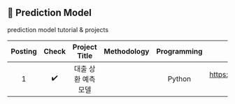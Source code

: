 ## 📂 Prediction Model
prediction model tutorial & projects

| Posting | Check | Project Title  | Methodology | Programming | URL |
| :------: |:---: | :----------------------: | :--------------: | :------------: | :--------------: |
| 1 | ✔️ | 대출 상환 예측 모델 |  | Python | https://www.kaggle.com/competitions/home-credit-default-risk/overview |


